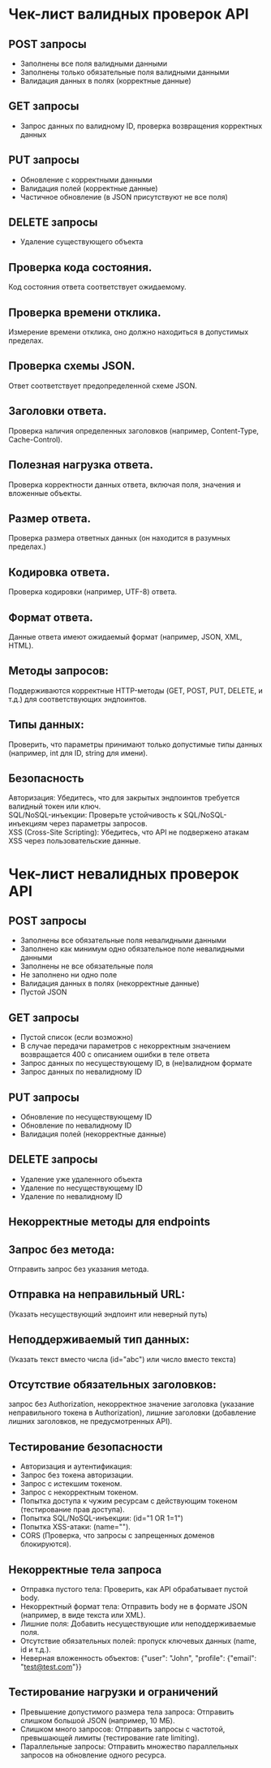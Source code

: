 # Чек-лист валидных проверок API
## POST запросы
- Заполнены все поля валидными данными
- Заполнены только обязательные поля валидными данными
- Валидация данных в полях (корректные данные)
## GET запросы
- Запрос данных по валидному ID, проверка возвращения корректных данных
## PUT запросы
- Обновление с корректными данными
- Валидация полей (корректные данные)
- Частичное обновление (в JSON присутствуют не все поля)
## DELETE запросы
- Удаление существующего объекта
## Проверка кода состояния. 
Код состояния ответа соответствует ожидаемому.
## Проверка времени отклика.
Измерение времени отклика, оно должно находиться в допустимых пределах.
## Проверка схемы JSON.
Ответ соответствует предопределенной схеме JSON.
## Заголовки ответа. 
Проверка наличия определенных заголовков (например, Content-Type, Cache-Control).
## Полезная нагрузка ответа. 
Проверка корректности данных ответа, включая поля, значения и вложенные объекты.
## Размер ответа. 
Проверка размера ответных данных (он находится в разумных пределах.)
## Кодировка ответа.
Проверка кодировки (например, UTF-8) ответа.
## Формат ответа.
Данные ответа имеют ожидаемый формат (например, JSON, XML, HTML).
## Методы запросов:
Поддерживаются корректные HTTP-методы (GET, POST, PUT, DELETE, и т.д.) для соответствующих эндпоинтов.
## Типы данных: 
Проверить, что параметры принимают только допустимые типы данных (например, int для ID, string для имени).
## Безопасность
Авторизация: Убедитесь, что для закрытых эндпоинтов требуется валидный токен или ключ.  
SQL/NoSQL-инъекции: Проверьте устойчивость к SQL/NoSQL-инъекциям через параметры запросов.  
XSS (Cross-Site Scripting): Убедитесь, что API не подвержено атакам XSS через пользовательские данные.  

# Чек-лист невалидных проверок API
## POST запросы
- Заполнены все обязательные поля невалидными данными
- Заполнено как минимум одно обязательное поле невалидными данными 
- Заполнены не все обязательные поля
- Не заполнено ни одно поле
- Валидация данных в полях (некорректные данные)
- Пустой JSON
## GET запросы
- Пустой список (если возможно)
- В случае передачи параметров с некорректным значением возвращается 400 с описанием ошибки в теле ответа
- Запрос данных по несуществующему ID, в (не)валидном формате
- Запрос данных по невалидному ID
## PUT запросы
- Обновление по несуществующему ID
- Обновление по невалидному ID
- Валидация полей (некорректные данные)
## DELETE запросы
- Удаление уже удаленного объекта
- Удаление по несуществующему ID
- Удаление по невалидному ID
## Некорректные методы для endpoints
## Запрос без метода: 
Отправить запрос без указания метода.
## Отправка на неправильный URL: 
(Указать несуществующий эндпоинт или неверный путь) 
## Неподдерживаемый тип данных:
(Указать текст вместо числа (id="abc") или число вместо текста)
## Отсутствие обязательных заголовков:
запрос без Authorization, некорректное значение заголовка (указание неправильного токена в Authorization), лишние заголовки (добавление лишних заголовков, не предусмотренных API).
## Тестирование безопасности
- Авторизация и аутентификация:
- Запрос без токена авторизации.
- Запрос с истекшим токеном.
- Запрос с некорректным токеном.
- Попытка доступа к чужим ресурсам с действующим токеном (тестирование прав доступа).
- Попытка SQL/NoSQL-инъекции: (id="1 OR 1=1")
- Попытка XSS-атаки: (name="<script>alert('XSS')</script>").
- CORS (Проверка, что запросы с запрещенных доменов блокируются).
## Некорректные тела запроса  
- Отправка пустого тела: Проверить, как API обрабатывает пустой body.  
- Некорректный формат тела: Отправить body не в формате JSON (например, в виде текста или XML).  
- Лишние поля: Добавить несуществующие или неподдерживаемые поля.  
- Отсутствие обязательных полей: пропуск ключевых данных (name, id и т.д.).  
- Неверная вложенность объектов:  {"user": "John", "profile": {"email": "test@test.com"}}   
## Тестирование нагрузки и ограничений
- Превышение допустимого размера тела запроса: Отправить слишком большой JSON (например, 10 МБ).
- Слишком много запросов: Отправить запросы с частотой, превышающей лимиты (тестирование rate limiting).
- Параллельные запросы: Отправить множество параллельных запросов на обновление одного ресурса.


